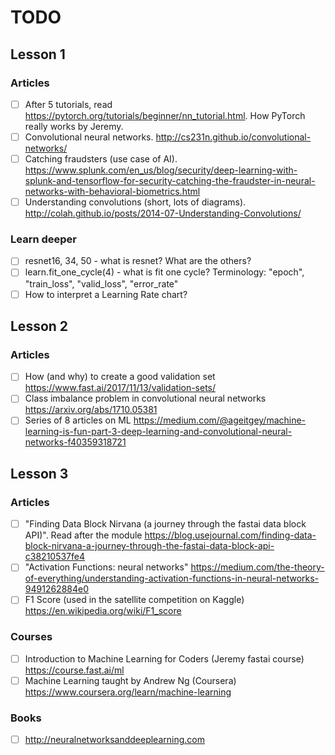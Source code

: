 # TODO

## Lesson 1

### Articles

- [ ] After 5 tutorials, read https://pytorch.org/tutorials/beginner/nn_tutorial.html. How PyTorch really works by Jeremy.
- [ ] Convolutional neural networks. http://cs231n.github.io/convolutional-networks/
- [ ] Catching fraudsters (use case of AI). https://www.splunk.com/en_us/blog/security/deep-learning-with-splunk-and-tensorflow-for-security-catching-the-fraudster-in-neural-networks-with-behavioral-biometrics.html
- [ ] Understanding convolutions (short, lots of diagrams). http://colah.github.io/posts/2014-07-Understanding-Convolutions/

### Learn deeper

- [ ] resnet16, 34, 50 - what is resnet? What are the others?
- [ ] learn.fit_one_cycle(4) - what is fit one cycle? Terminology: "epoch", "train_loss", "valid_loss", "error_rate"
- [ ] How to interpret a Learning Rate chart?

## Lesson 2

### Articles

- [ ] How (and why) to create a good validation set https://www.fast.ai/2017/11/13/validation-sets/
- [ ] Class imbalance problem in convolutional neural networks https://arxiv.org/abs/1710.05381
- [ ] Series of 8 articles on ML https://medium.com/@ageitgey/machine-learning-is-fun-part-3-deep-learning-and-convolutional-neural-networks-f40359318721

## Lesson 3

### Articles

- [ ] "Finding Data Block Nirvana (a journey through the fastai data block API)". Read after the module https://blog.usejournal.com/finding-data-block-nirvana-a-journey-through-the-fastai-data-block-api-c38210537fe4
- [ ] "Activation Functions: neural networks" https://medium.com/the-theory-of-everything/understanding-activation-functions-in-neural-networks-9491262884e0
- [ ] F1 Score (used in the satellite competition on Kaggle) https://en.wikipedia.org/wiki/F1_score

### Courses

- [ ] Introduction to Machine Learning for Coders (Jeremy fastai course) https://course.fast.ai/ml
- [ ] Machine Learning taught by Andrew Ng (Coursera) https://www.coursera.org/learn/machine-learning

### Books

- [ ] http://neuralnetworksanddeeplearning.com
